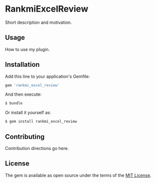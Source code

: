 # RankmiExcelReview
Short description and motivation.

## Usage
How to use my plugin.

## Installation
Add this line to your application's Gemfile:

```ruby
gem 'rankmi_excel_review'
```

And then execute:
```bash
$ bundle
```

Or install it yourself as:
```bash
$ gem install rankmi_excel_review
```

## Contributing
Contribution directions go here.

## License
The gem is available as open source under the terms of the [MIT License](https://opensource.org/licenses/MIT).
